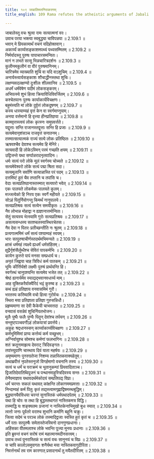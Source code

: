 ```yaml
---
title: १०९ जाबालिमतनिराकरणम्
title_english: 109 Rama refutes the atheistic arguments of Jabali

---
```

<div class="audioEmbed"  caption="श्रीराम-हरिसीताराममूर्ति-घनपाठिभ्यां वचनम्" src="https://archive.org/download/Ramayana-recitation-Sriram-harisItArAmamUrti-Ghanapaati-v2/Kanda_2/Kanda_2_AYK-109-Jabali_Matha_Nirakaranam.mp3"></div>

जाबालेस्तु वचः श्रुत्वा रामः सत्यात्मनां वरः।  
उवाच परया भक्त्या स्वबुद्ध्या चाविपन्नया ॥ 2.109.1 ॥   
भवान् मे प्रियकामार्थं वचनं यदिहोक्तवान्।  
अकार्य्यं कार्य्यसङ्काशमपथ्यं पथ्यसम्मितम् ॥ 2.109.2 ॥   
निर्मर्यादस्तु पुरुषः पापाचारसमन्वितः।  
मानं न लभते सत्सु भिन्नचारित्रदर्शनः ॥ 2.109.3 ॥   
कुलीनमकुलीनं वा वीरं पुरुषमानिनम्।  
चारित्रमेव व्याख्याति शुचिं वा यदि वाऽशुचिम् ॥ 2.109.4 ॥   
अनार्यस्त्वार्यसङ्काशः शौचाद्धीनस्तथा शुचिः।  
लक्षण्यवदलक्षण्यो दुःशीलः शीलवानिव ॥ 2.109.5 ॥   
अधर्मं धर्मवेषेण यदीमं लोकसङ्करम्।  
अभिपत्स्ये शुभं हित्वा क्रियाविधिविवर्जितम् ॥ 2.109.6 ॥   
कश्चेतयानः पुरुषः कार्याकार्यविचक्षणः।  
बहुमंस्यति मां लोके दुर्वृत्तं लोकदूषणम् ॥ 2.109.7 ॥   
कस्य धास्याम्यहं वृत्तं केन वा स्वर्गमाप्नुयाम्।  
अनया वर्त्तमानो हि वृत्त्या हीनप्रतिज्ञया ॥ 2.109.8 ॥   
कामवृत्तस्त्वयं लोकः कृत्स्नः समुपवर्त्तते।  
यद्वृत्ताः सन्ति राजानस्तद्वृत्ताः सन्ति हि प्रजाः ॥ 2.109.9 ॥   
सत्यमेवानृशंसञ्च राजवृत्तं सनातनम्।  
तस्मात्सत्यात्मकं राज्यं सत्ये लोकः प्रतिष्ठितः ॥ 2.109.10 ॥   
ऋषयश्चैव देवाश्च सत्यमेव हि मेनिरे।  
सत्यवादी हि लोकेऽस्मिन् परमं गच्छति क्षयम् ॥ 2.109.11 ॥   
उद्विजन्ते यथा सर्प्पान्नरादनृतवादिनः।  
धर्मः सत्यं परो लोके मूलं स्वर्गस्य चोच्यते ॥ 2.109.12 ॥   
सत्यमेवेश्वरो लोके सत्यं पद्मा श्रिता सदा।  
सत्यमूलानि सर्वाणि सत्यान्नास्ति परं पदम् ॥ 2.109.13 ॥   
दत्तमिष्टं हुतं चैव तप्तानि च तपांसि च।  
वेदाः सत्यप्रतिष्ठानास्तस्मात् सत्यपरो भवेत् ॥ 2.109.14 ॥   
एकः पालयते लोकमेकः पालयते कुलम्।  
मज्जत्येको हि निरय एकः स्वर्गे महीयते ॥ 2.109.15 ॥   
सोऽहं पितुर्नियोगन्तु किमर्थं नानुपालये।  
सत्यप्रतिश्रवः सत्यं सत्येन समयीकृतः ॥ 2.109.16 ॥   
नैव लोभान्न मोहाद्वा न ह्यज्ञानात्तमोन्वितः।  
सेतुं सत्यस्य भेत्स्यामि गुरोः सत्यप्रतिश्रवः ॥ 2.109.17 ॥   
असत्यसन्धस्य सतश्चलस्यास्थिरचेतसः।  
नैव देवा न पितरः प्रतीच्छन्तीति नः श्रुतम् ॥ 2.109.18 ॥   
प्रत्यगात्ममिमं धर्मं सत्यं पश्याम्यहं स्वयम्।  
भारः सत्पुरुषाचीर्णस्तदर्थमभिमन्यते ॥ 2.109.19 ॥   
क्षात्त्रं धर्ममहं त्यक्ष्ये ह्यधर्मं धर्मसंहितम्।  
क्षुद्रैर्नृशंसैर्लुब्धैश्च सेवितं पापकर्मभिः ॥ 2.109.20 ॥   
कायेन कुरुते पापं मनसा सम्प्रधार्य च।  
अनृतं जिह्वया चाह त्रिविधं कर्म पातकम् ॥ 2.109.21 ॥   
भूमिः कीर्त्तिर्यशो लक्ष्मीः पुरुषं प्रार्थयन्ति हि।  
स्वर्गस्थं चानुपश्यन्ति सत्यमेव भजेत तत् ॥ 2.109.22 ॥   
श्रेष्ठं ह्यनार्यमेव स्याद्यद्भवानवधार्य्य माम्।  
आह युक्तिकरैर्वाक्यैरिदं भद्रं कुरुष्व ह ॥ 2.109.23 ॥   
कथं ह्यहं प्रतिज्ञाय वनवासमिमं गुरौ।  
भरतस्य करिष्यामि वचो हित्वा गुरोर्वचः ॥ 2.109.24 ॥   
स्थिरा मया प्रतिज्ञाता प्रतिज्ञा गुरुसन्निधौ।  
प्रहृष्यमाणा सा देवी कैकेयी चाभवत्तदा ॥ 2.109.25 ॥   
वनवासं वसन्नेवं शुचिर्नियतभोजनः।  
मूलैः पुष्पैः फलैः पुण्यैः पितॄन् देवांश्च तर्पयन् ॥ 2.109.26 ॥   
सन्तुष्टपञ्चवर्गोऽहं लोकयात्रां प्रवर्त्तये।  
अकुहः श्रद्दधानस्सन् कार्य्याकार्य्यविचक्षणः ॥ 2.109.27 ॥   
कर्मभूमिमिमां प्राप्य कर्त्तव्यं कर्म यच्छुभम्।  
अग्निर्वायुश्च सोमश्च कर्मणां फलभागिनः ॥ 2.109.28 ॥   
शतं क्रतूनामाहृत्य देवराट् त्रिदिवङ्गतः।  
तपांस्युग्राणि चास्थाय दिवं याता महर्षयः ॥ 2.109.29 ॥   
अमृष्यमाणः पुनरुग्रतेजा निशम्य तन्नास्तिकवाक्यहेतुम्।  
अथाब्रवीत्तं नृपतेस्तनूजो विगर्हमाणो वचनानि तस्य ॥ 2.109.30 ॥   
सत्यं च धर्मं च पराक्रमं च भूतानुकम्पां प्रियवादिताञ्च।  
द्विजातिदेवातिथिपूजनं च पन्थानमाहुस्त्रिदिवस्य सन्तः ॥ 2.109.31 ॥   
तेनैवमाज्ञाय यथावदर्थमेकोदयं सम्प्रतिपद्य विप्राः।  
धर्मं चरन्तः सकलं यथावत् कांक्षन्ति लोकागममप्रमत्ताः ॥ 2.109.32 ॥   
निन्दाम्यहं कर्म पितुः कृतं तद्यस्त्वामगृह्णाद्विषमस्थबुद्धिम्।  
बुद्ध्यानयैवंविधया चरन्तं सुनास्तिकं धर्मपथादपेतम् ॥ 2.109.33 ॥   
यथा हि चोरः स तथा हि बुद्धस्तथागतं नास्तिकमत्र विद्धि।  
तस्माद्धि यः शङ्क्यतमः प्रजानां न नास्तिकेनाभिमुखो बुधः स्यात् ॥ 2.109.34 ॥   
त्वत्तो जनाः पूर्वतरे वराश्च शुभानि कर्माणि बहूनि चक्रुः।  
जित्वा सदेमं च परञ्च लोकं तस्माद्द्विजाः स्वस्ति हुतं कृतं च ॥ 2.109.35 ॥   
धर्मे रताः सत्पुरुषैः समेतास्तेजस्विनो दानगुणप्रधानाः।  
अहिंसका वीतमलाश्च लोके भवन्ति पूज्या मुनयः प्रधानाः ॥ 2.109.36 ॥   
इति ब्रुवन्तं वचनं सरोषं रामं महात्मानमदीनसत्त्वम्।  
उवाच तथ्यं पुनरास्तिकं च सत्यं वचः सानुनयं च विप्रः ॥ 2.109.37 ॥   
स चापि कालोऽयमुपागतः शनैर्यथा मया नास्तिकवागुदीरिता।  
निवर्त्तनार्थं तव राम कारणात् प्रसादनार्थं तु मयैतदीरितम् ॥ 2.109.38 ॥   